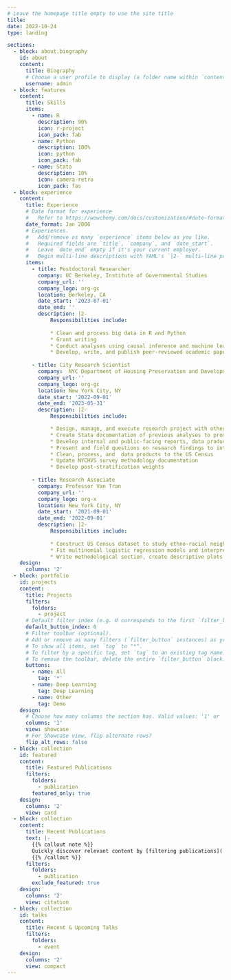 ```yaml
---
# Leave the homepage title empty to use the site title
title:
date: 2022-10-24
type: landing

sections:
  - block: about.biography
    id: about
    content:
      title: Biography
      # Choose a user profile to display (a folder name within `content/authors/`)
      username: admin
  - block: features
    content:
      title: Skills
      items:
        - name: R
          description: 90%
          icon: r-project
          icon_pack: fab
        - name: Python
          description: 100%
          icon: python
          icon_pack: fab
        - name: Stata
          description: 10%
          icon: camera-retro
          icon_pack: fas
  - block: experience
    content:
      title: Experience
      # Date format for experience
      #   Refer to https://wowchemy.com/docs/customization/#date-format
      date_format: Jan 2006
      # Experiences.
      #   Add/remove as many `experience` items below as you like.
      #   Required fields are `title`, `company`, and `date_start`.
      #   Leave `date_end` empty if it's your current employer.
      #   Begin multi-line descriptions with YAML's `|2-` multi-line prefix.
      items:
        - title: Postdoctoral Researcher
          company: UC Berkeley, Institute of Governmental Studies
          company_url: ''
          company_logo: org-gc
          location: Berkeley, CA
          date_start: '2023-07-01'
          date_end: ''
          description: |2-
              Responsibilities include:
              
              * Clean and process big data in R and Python
              * Grant writing
              * Conduct analyses using causal inference and machine learning techniques
              * Develop, write, and publish peer-reviewed academic papers
              
        - title: City Research Scientist
          company:  NYC Department of Housing Preservation and Development
          company_url: ''
          company_logo: org-gc
          location: New York City, NY
          date_start: '2022-09-01'
          date_end: '2023-05-31'
          description: |2-
              Responsibilities include:

              * Design, manage, and execute research project with other HPD research
              * Create Stata documentation of previous analyses to promote replication
              * Develop internal and public-facing reports, data products, and research documentation
              * Present and field questions on research findings to internal and external audiences
              * Clean, process, and  data products to the US Census
              * Update NYCHVS survey methodology documentation
              * Develop post-stratification weights
              
        - title: Research Associate
          company: Professor Van Tran
          company_url: ''
          company_logo: org-x
          location: New York City, NY
          date_start: '2021-09-01'
          date_end: '2022-09-01'
          description: |2-
              Responsibilities include:
          
              * Construct US Census dataset to study ethno-racial neighborhood integration in metro New York
              * Fit multinomial logistic regression models and interpreted marginal effects plots in R for analyses
              * Write methodological section, create descriptive plots in R, and manage project development on GitHub
    design:
      columns: '2'
  - block: portfolio
    id: projects
    content:
      title: Projects
      filters:
        folders:
          - project
      # Default filter index (e.g. 0 corresponds to the first `filter_button` instance below).
      default_button_index: 0
      # Filter toolbar (optional).
      # Add or remove as many filters (`filter_button` instances) as you like.
      # To show all items, set `tag` to "*".
      # To filter by a specific tag, set `tag` to an existing tag name.
      # To remove the toolbar, delete the entire `filter_button` block.
      buttons:
        - name: All
          tag: '*'
        - name: Deep Learning
          tag: Deep Learning
        - name: Other
          tag: Demo
    design:
      # Choose how many columns the section has. Valid values: '1' or '2'.
      columns: '1'
      view: showcase
      # For Showcase view, flip alternate rows?
      flip_alt_rows: false
  - block: collection
    id: featured
    content:
      title: Featured Publications
      filters:
        folders:
          - publication
        featured_only: true
    design:
      columns: '2'
      view: card
  - block: collection
    content:
      title: Recent Publications
      text: |-
        {{% callout note %}}
        Quickly discover relevant content by [filtering publications](./publication/).
        {{% /callout %}}
      filters:
        folders:
          - publication
        exclude_featured: true
    design:
      columns: '2'
      view: citation
  - block: collection
    id: talks
    content:
      title: Recent & Upcoming Talks
      filters:
        folders:
          - event
    design:
      columns: '2'
      view: compact
---
```


